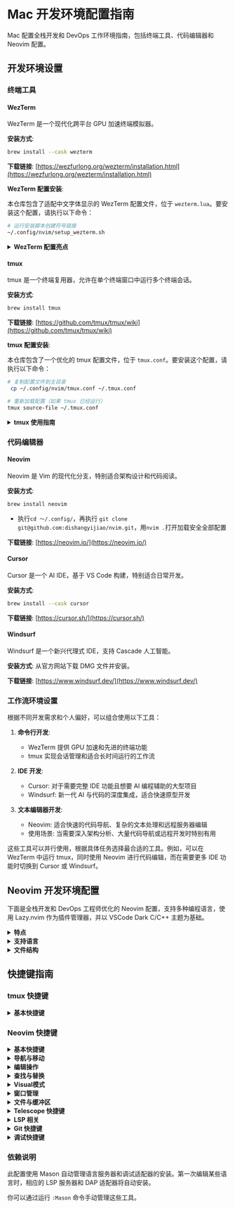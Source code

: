 # Mac 开发环境配置指南

Mac 配置全栈开发和 DevOps 工作环境指南，包括终端工具、代码编辑器和 Neovim 配置。

## 开发环境设置

### 终端工具

#### WezTerm

WezTerm 是一个现代化跨平台 GPU 加速终端模拟器。

**安装方式**:
```bash
brew install --cask wezterm
```

**下载链接**: [https://wezfurlong.org/wezterm/installation.html](https://wezfurlong.org/wezterm/installation.html)

**WezTerm 配置安装**:

本仓库包含了适配中文字体显示的 WezTerm 配置文件，位于 `wezterm.lua`。要安装这个配置，请执行以下命令：

```bash
# 运行安装脚本创建符号链接
~/.config/nvim/setup_wezterm.sh
```

<details>
<summary><b>WezTerm 配置亮点</b></summary>

- **中文字体支持**: 配置了字体回退机制，确保中文字符在 tmux 和 Neovim 中正确显示
- **字体配置**: 使用 JetBrains Mono 作为主字体，回退到 Heiti SC、PingFang SC 等中文字体
- **终端兼容性**: 设置了 xterm-256color 终端类型，优化与 tmux 配合使用
- **UTF-8 支持**: 启用了必要的编码设置，确保各种语言字符正确显示

要修改配置，编辑 `~/.config/nvim/wezterm.lua` 文件即可，修改后重启 WezTerm 生效。
</details>

#### tmux

tmux 是一个终端复用器，允许在单个终端窗口中运行多个终端会话。

**安装方式**:
```bash
brew install tmux
```

**下载链接**: [https://github.com/tmux/tmux/wiki](https://github.com/tmux/tmux/wiki)

**tmux 配置安装**:

本仓库包含了一个优化的 tmux 配置文件，位于 `tmux.conf`。要安装这个配置，请执行以下命令：

```bash
# 复制配置文件到主目录
 cp ~/.config/nvim/tmux.conf ~/.tmux.conf

# 重新加载配置（如果 tmux 已经运行）
tmux source-file ~/.tmux.conf
```

<details>
<summary><b>tmux 使用指南</b></summary>

启动新会话：
```bash
tmux
```

启动新会话并命名：
```bash
tmux new -s 会话名
```

加入已有会话：
```bash
tmux attach -t 会话名
```

列出所有会话：
```bash
tmux ls
```

</details>

### 代码编辑器

#### Neovim

Neovim 是 Vim 的现代化分支，特别适合架构设计和代码阅读。

**安装方式**:
```bash
brew install neovim
```
- 执行`cd ～/.config/`，再执行 `git clone git@github.com:dishangyijiao/nvim.git`，用`nvim .`打开加载安全全部配置

**下载链接**: [https://neovim.io/](https://neovim.io/)

#### Cursor

Cursor 是一个 AI IDE，基于 VS Code 构建，特别适合日常开发。

**安装方式**:
```bash
brew install --cask cursor
```

**下载链接**: [https://cursor.sh/](https://cursor.sh/)

#### Windsurf

Windsurf 是一个新兴代理式 IDE，支持 Cascade 人工智能。

**安装方式**:
从官方网站下载 DMG 文件并安装。

**下载链接**: [https://www.windsurf.dev/](https://www.windsurf.dev/)

### 工作流环境设置

根据不同开发需求和个人偏好，可以组合使用以下工具：

1. **命令行开发**:
   - WezTerm 提供 GPU 加速和先进的终端功能
   - tmux 实现会话管理和适合长时间运行的工作流

2. **IDE 开发**:
   - Cursor: 对于需要完整 IDE 功能且想要 AI 编程辅助的大型项目
   - Windsurf: 新一代 AI 与代码的深度集成，适合快速原型开发
   
3. **文本编辑器开发**:
   - Neovim: 适合快速的代码导航、复杂的文本处理和远程服务器编辑
   - 使用场景: 当需要深入架构分析、大量代码导航或远程开发时特别有用

这些工具可以并行使用，根据具体任务选择最合适的工具。例如，可以在 WezTerm 中运行 tmux，同时使用 Neovim 进行代码编辑，而在需要更多 IDE 功能时切换到 Cursor 或 Windsurf。

## Neovim 开发环境配置

下面是全栈开发和 DevOps 工程师优化的 Neovim 配置，支持多种编程语言，使用 Lazy.nvim 作为插件管理器，并以 VSCode Dark C/C++ 主题为基础。

<details>
<summary><b>特点</b></summary>

- 使用 Lazy.nvim 管理所有插件（性能更优、懒加载）
- VSCode Dark C/C++ 主题优化配置
- 多语言 LSP 支持（C/C++, Python, Go, Rust, Java, Ruby, JavaScript, HTML, CSS 等）
- Telescope 文件和代码搜索
- 代码补全与智能提示
- Treesitter 高级语法高亮
- Git 集成
- 调试支持（DAP + UI）
- Mason 自动管理 LSP 和 DAP 服务

</details>

<details>
<summary><b>支持语言</b></summary>

#### 后端语言
- C/C++: 同时支持 LSP 和 DAP
- Python: 包括 Django 调试支持
- Go: 完整代码导航与调试
- Java: LSP 与专业调试器
- Ruby: solargraph 支持
- Rust: rust-analyzer 支持

#### 前端语言
- JavaScript/TypeScript: LSP 与调试
- HTML/CSS: 智能补全与提示
- JSON/YAML: 模式验证与格式化

#### DevOps 工具
- Kubernetes: YAML 智能提示与 K8s 资源模式验证
- Docker: Dockerfile 语法高亮与 docker-compose 文件验证
- Terraform: HCL 语法高亮、智能补全与资源验证
- Ansible: YAML Playbook 支持
- Bash: 语法高亮与静态分析

</details>

<details>
<summary><b>文件结构</b></summary>

- `init.lua` - 主配置文件
- `lua/plugins/init.lua` - 所有插件配置
- `lua/lsp/init.lua` - 多语言 LSP 配置
- `lua/git/init.lua` - Git 相关配置
- `lua/dap/init.lua` - 多语言调试配置

</details>

## 快捷键指南

### tmux 快捷键
<details>
<summary><b>基本快捷键</b></summary>

所有快捷键都需要先按前缀键 `Ctrl+a`，然后再按相应的键。

| 快捷键              | 功能                        |
|--------------------------|-----------------------------|  
| `Ctrl+a ?`              | 显示所有快捷键              |
| **窗格操作**           |                             |  
| `Ctrl+a \|`             | 水平分割窗格                  |
| `Ctrl+a -`              | 垂直分割窗格                  |
| `Ctrl+a h/j/k/l`        | 左/下/上/右切换窗格 (Vim风格)   |
| `Ctrl+a H/J/K/L`        | 调整窗格大小                  |
| `Ctrl+a m`              | 切换同步模式(同时在多窗格输入)   |
| **窗口管理**           |                             |  
| `Ctrl+a c`              | 创建新窗口                    |
| `Ctrl+a ,`              | 重命名窗口                    |
| `Ctrl+a n/p`            | 切换到下一个/上一个窗口         |
| `Ctrl+a 0-9`            | 切换到窗口 0-9                |
| `Ctrl+a </>`            | 向前/向后移动窗口               |
| **会话管理**           |                             |  
| `Ctrl+a S`              | 新建/附加会话                  |
| `Ctrl+a X`              | 关闭当前会话                   |
| `Ctrl+a d`              | 分离当前会话（保持会话在后台运行）   |
| **复制模式**           |                             |  
| `Ctrl+a [`              | 进入复制模式                   |
| `v` (复制模式中)          | 开始选择                      |
| `y` (复制模式中)          | 复制选择内容                   |
| `r` (复制模式中)          | 矩形选择模式                   |
| **其他**              |                             |  
| `Ctrl+a r`              | 重新加载 tmux 配置文件           |

</details>

### Neovim 快捷键

<details>
<summary><b>基本快捷键</b></summary>

- `<Space>` - Leader 键
- `,` - Local leader 键

</details>

<details>
<summary><b>导航与移动</b></summary>

| 键位      | 功能                   |
|-----------|------------------------|  
| `h/j/k/l` | 左/下/上/右移动        |
| `w`       | 向前移动一个单词       |
| `b`       | 向后移动一个单词       |
| `e`       | 移动到单词结尾         |
| `0`       | 移动到行首            |
| `$`       | 移动到行尾            |
| `gg`      | 移动到文件开头        |
| `G`       | 移动到文件结尾        |
| `<n>G`    | 移动到第n行           |
| `:<n>`    | 移动到第n行           |
| `<n>j/k`  | 向下/上移动n行        |
| `<n>h/l`  | 向左/右移动n个字符    |
| `<n>w/b`  | 向前/后移动n个单词    |
| `H`       | 移动到屏幕顶部        |
| `M`       | 移动到屏幕中间        |
| `L`       | 移动到屏幕底部        |
| `zz`      | 将当前行置于屏幕中央  |
| `zt`      | 将当前行置于屏幕顶部  |
| `zb`      | 将当前行置于屏幕底部  |
| `Ctrl+d`  | 向下翻半页           |
| `Ctrl+u`  | 向上翻半页           |
| `Ctrl+f`  | 向下翻整页           |
| `Ctrl+b`  | 向上翻整页           |
| `%`       | 跳转到匹配的括号     |

</details>

<details>
<summary><b>编辑操作</b></summary>

| 键位      | 功能                      |
|-----------|---------------------------|  
| `i`       | 在光标前进入插入模式      |
| `I`       | 在行首进入插入模式        |
| `a`       | 在光标后进入插入模式      |
| `A`       | 在行尾进入插入模式        |
| `o`       | 在下方新行插入并进入插入模式 |
| `O`       | 在上方新行插入并进入插入模式 |
| `x`       | 删除光标下字符            |
| `dd`      | 删除整行                  |
| `<n>dd`   | 删除n行                   |
| `d<motion>` | 删除motion范围内文本      |
| `yy`      | 复制整行                  |
| `<n>yy`   | 复制n行                   |
| `y<motion>` | 复制motion范围内文本      |
| `p`       | 在光标后粘贴              |
| `P`       | 在光标前粘贴              |
| `"+y`     | 复制到系统剪贴板          |
| `"+p`     | 从系统剪贴板粘贴          |
| `u`       | 撤销上一次操作            |
| `Ctrl+r`  | 重做（撤销的撤销）        |
| `r<char>` | 替换当前字符              |
| `~`       | 切换大小写                |
| `>>`      | 增加缩进                  |
| `<<`      | 减少缩进                  |
| `:s/old/new/g` | 替换当前行所有匹配     |
| `:%s/old/new/g` | 替换整个文件所有匹配   |
| `:<n>,<m>s/old/new/g` | 替换从n到m行的所有匹配 |

</details>

<details>
<summary><b>查找与替换</b></summary>

| 键位      | 功能                     |
|-----------|--------------------------|  
| `/pattern` | 向前搜索pattern          |
| `?pattern` | 向后搜索pattern          |
| `n`       | 重复上次搜索（同方向）   |
| `N`       | 重复上次搜索（反方向）   |
| `*`       | 向前搜索光标下的单词     |
| `#`       | 向后搜索光标下的单词     |
| `:noh`    | 取消搜索高亮             |

</details>

<details>
<summary><b>Visual模式</b></summary>

| 键位      | 功能                     |
|-----------|--------------------------|  
| `v`       | 进入可视模式             |
| `V`       | 进入行可视模式           |
| `Ctrl+v`  | 进入块可视模式           |
| `>`       | 增加选中区域缩进         |
| `<`       | 减少选中区域缩进         |
| `y`       | 复制选中区域             |
| `d`       | 删除选中区域             |
| `c`       | 删除选中区域并进入插入模式 |
| `o`       | 移动到选择区域的另一端   |

</details>

<details>
<summary><b>窗口管理</b></summary>

| 键位          | 功能                 |
|---------------|----------------------|  
| `:sp`         | 水平分割窗口         |
| `:vs`         | 垂直分割窗口         |
| `Ctrl+w+h/j/k/l` | 切换到左/下/上/右窗口 |
| `Ctrl+w+H/J/K/L` | 移动窗口到左/下/上/右 |
| `Ctrl+w+=`    | 等分所有窗口         |
| `Ctrl+w+_`    | 最大化当前窗口高度   |
| `Ctrl+w+&#124;`    | 当前窗口的高度增加一行（更高）   |
| `:q`          | 关闭当前窗口         |
| `:qa`         | 关闭所有窗口         |

</details>

<details>
<summary><b>文件与缓冲区</b></summary>

| 键位       | 功能                   |
|------------|------------------------|  
| `:e file`  | 编辑文件               |
| `:w`       | 保存当前文件           |
| `:wa`      | 保存所有文件           |
| `:q`       | 退出                   |
| `:q!`      | 强制退出（不保存）     |
| `:wq`      | 保存并退出             |
| `:bn`      | 切换到下一个缓冲区     |
| `:bp`      | 切换到上一个缓冲区     |
| `:bd`      | 删除当前缓冲区         |
| `:ls`      | 列出所有缓冲区         |
| `:b<n>`    | 切换到第n个缓冲区      |

</details>

<details>
<summary><b>Telescope 快捷键</b></summary>

| 键位         | 功能             |
|--------------|------------------|
| `<C-p>`      | 查找文件         |
| `<leader>ff` | 查找文件         |
| `<leader>fg` | 全局搜索         |
| `<leader>fb` | 查找缓冲区       |
| `<leader>fs` | 文档符号搜索     |
| `<leader>fr` | 查找引用         |
| `<leader>fd` | 查找诊断信息     |
| `<leader>gd` | 转到定义         |

</details>

<details>
<summary><b>LSP 相关</b></summary>

| 键位         | 功能             |
|--------------|------------------|
| `gd`         | 转到定义         |
| `gr`         | 查找引用         |
| `K`          | 显示悬停信息     |
| `<leader>rn` | 重命名标识符     |
| `<leader>ca` | 代码操作         |
| `[d`         | 上一个诊断       |
| `]d`         | 下一个诊断       |
| `<leader>e`  | 显示行诊断       |
| `<leader>q`  | 显示诊断列表     |

</details>

<details>
<summary><b>Git 快捷键</b></summary>

| 键位         | 功能             |
|--------------|------------------| 
| `<leader>gj` | 下一个更改块      |
| `<leader>gk` | 上一个更改块      |
| `<leader>gb` | 当前行 blame     |
| `<leader>gp` | 预览更改块       |
| `<leader>gu` | 撤销更改块       |
| `<leader>gs` | 暂存更改块       |
| `<leader>gc` | Git 提交历史     |
| `<leader>gt` | Git 文件状态     |
| `<leader>gB` | Git 分支         |

</details>

<details>
<summary><b>调试快捷键</b></summary>

| 键位           | 功能             |
|----------------|------------------|
| `<F5>`         | 继续调试         |
| `<F10>`        | 单步跳过         |
| `<F11>`        | 单步进入         |
| `<F12>`        | 单步跳出         |
| `<leader>b`    | 切换断点         |
| `<leader>bc`   | 添加条件断点      |
| `<leader>bl`   | 添加日志断点      |
| `<leader>dr`   | 打开调试REPL      |
| `<leader>dl`   | 运行上次调试      |
| `<leader>du`   | 切换调试UI       |

</details>

### 依赖说明

此配置使用 Mason 自动管理语言服务器和调试适配器的安装。第一次编辑某些语言时，相应的 LSP 服务器和 DAP 适配器将自动安装。

你可以通过运行 `:Mason` 命令手动管理这些工具。
